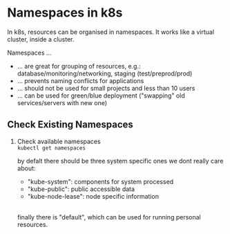 # Namespaces in k8s

In k8s, resources can be organised in namespaces. It works like a virtual cluster, inside a cluster. 

Namespaces ...
* ... are great for grouping of resources, e.g.: database/monitoring/networking, staging (test/preprod/prod)
* ... prevents naming conflicts for applications
* ... should not be used for small projects and less than 10 users
* ... can be used for green/blue deployment ("swapping" old services/servers with new one)

## Check Existing Namespaces

1. Check available namespaces<br>
`kubectl get namespaces`<br>

    by defalt there should be three system specific ones we dont really care about:

    * "kube-system": components for system processed<br>
    * "kube-public": public accessible data<br>
    * "kube-node-lease": node specific information
    <br>

    finally there is "default", which can be used for running personal resources. 

